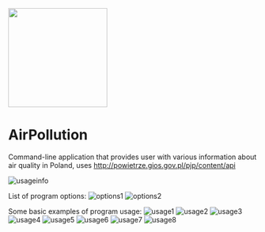 <img src="https://github.com/jakubowiczish/AirPollution/workflows/Java CI/badge.svg" width="200">

# AirPollution

Command-line application that provides user with various information about air quality in Poland,
uses http://powietrze.gios.gov.pl/pjp/content/api

![usageinfo](https://user-images.githubusercontent.com/29823037/51057730-baabe680-15e6-11e9-804f-43654545d156.png)

List of program options:
![options1](https://user-images.githubusercontent.com/29823037/51058617-a9180e00-15e9-11e9-8b04-f7074ae88af9.png)
![options2](https://user-images.githubusercontent.com/29823037/51059703-66f0cb80-15ed-11e9-82ea-b5c8adc8b8b7.png)

Some basic examples of program usage:
![usage1](https://user-images.githubusercontent.com/29823037/51057701-a5cf5300-15e6-11e9-8316-088f42ccd14f.png)
![usage2](https://user-images.githubusercontent.com/29823037/51057767-db743c00-15e6-11e9-956f-52d57c4cc836.png)
![usage3](https://user-images.githubusercontent.com/29823037/51057790-efb83900-15e6-11e9-81e0-66a3dc430993.png)
![usage4](https://user-images.githubusercontent.com/29823037/51057802-f6df4700-15e6-11e9-8dc9-61421ee59d12.png)
![usage5](https://user-images.githubusercontent.com/29823037/51057811-fc3c9180-15e6-11e9-9ced-97ca0cd050e2.png)
![usage6](https://user-images.githubusercontent.com/29823037/51057822-0494cc80-15e7-11e9-9b56-6291d68ff65f.png)
![usage7](https://user-images.githubusercontent.com/29823037/51057827-0c547100-15e7-11e9-8cbf-02fe0d3750a1.png)
![usage8](https://user-images.githubusercontent.com/29823037/51058993-ec26b100-15ea-11e9-8d6a-76971601e8a2.png)
